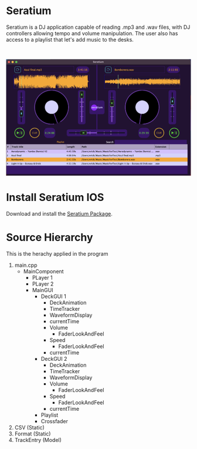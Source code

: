 # Seratium

Seratium is a DJ application capable of reading .mp3 and .wav files, with DJ controllers allowing tempo and volume manipulation. The user also has access to a playlist that let's add music to the desks.

<br>

![Seratium](Assets/Seratium.png)

# Install Seratium IOS

Download and install the [Seratium Package](https://github.com/egmp7/Seratium/releases/download/music/Seratium.pkg).

# Source Hierarchy

This is the herachy applied in the program

1. main.cpp
    - MainComponent
        - PLayer 1
        - PLayer 2
        - MainGUI
            - DeckGUI 1
                - DeckAnimation
                - TimeTracker
                - WaveformDisplay
                - currentTime
                - Volume
                    - FaderLookAndFeel
                - Speed
                    - FaderLookAndFeel
                - currentTime
            - DeckGUI 2
                - DeckAnimation
                - TimeTracker
                - WaveformDisplay
                - Volume
                    - FaderLookAndFeel
                - Speed
                    - FaderLookAndFeel
                - currentTime
            - Playlist
            - Crossfader
2. CSV (Static)
3. Format (Static)
4. TrackEntry (Model)

